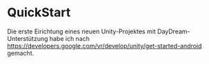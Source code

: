 # QuickStart
Die erste Eirichtung eines neuen Unity-Projektes mit DayDream-Unterstützung habe ich nach https://developers.google.com/vr/develop/unity/get-started-android gemacht.